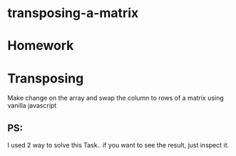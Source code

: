 # transposing-a-matrix

# Homework
# Transposing
Make change on the array and swap the column to rows of a matrix using vanilla javascript

## PS:
I used 2 way to solve this Task.. if you want to see the result, just inspect it.
